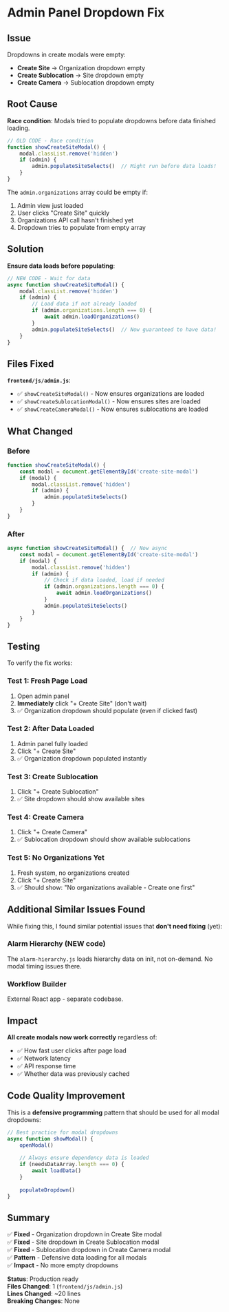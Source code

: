 # Admin Panel Dropdown Fix

## Issue

Dropdowns in create modals were empty:
- **Create Site** → Organization dropdown empty
- **Create Sublocation** → Site dropdown empty  
- **Create Camera** → Sublocation dropdown empty

## Root Cause

**Race condition**: Modals tried to populate dropdowns before data finished loading.

```javascript
// OLD CODE - Race condition
function showCreateSiteModal() {
    modal.classList.remove('hidden')
    if (admin) {
        admin.populateSiteSelects()  // Might run before data loads!
    }
}
```

The `admin.organizations` array could be empty if:
1. Admin view just loaded
2. User clicks "Create Site" quickly
3. Organizations API call hasn't finished yet
4. Dropdown tries to populate from empty array

## Solution

**Ensure data loads before populating**:

```javascript
// NEW CODE - Wait for data
async function showCreateSiteModal() {
    modal.classList.remove('hidden')
    if (admin) {
        // Load data if not already loaded
        if (admin.organizations.length === 0) {
            await admin.loadOrganizations()
        }
        admin.populateSiteSelects()  // Now guaranteed to have data!
    }
}
```

## Files Fixed

**`frontend/js/admin.js`**:
- ✅ `showCreateSiteModal()` - Now ensures organizations are loaded
- ✅ `showCreateSublocationModal()` - Now ensures sites are loaded
- ✅ `showCreateCameraModal()` - Now ensures sublocations are loaded

## What Changed

### Before
```javascript
function showCreateSiteModal() {
    const modal = document.getElementById('create-site-modal')
    if (modal) {
        modal.classList.remove('hidden')
        if (admin) {
            admin.populateSiteSelects()
        }
    }
}
```

### After
```javascript
async function showCreateSiteModal() {  // Now async
    const modal = document.getElementById('create-site-modal')
    if (modal) {
        modal.classList.remove('hidden')
        if (admin) {
            // Check if data loaded, load if needed
            if (admin.organizations.length === 0) {
                await admin.loadOrganizations()
            }
            admin.populateSiteSelects()
        }
    }
}
```

## Testing

To verify the fix works:

### Test 1: Fresh Page Load
1. Open admin panel
2. **Immediately** click "+ Create Site" (don't wait)
3. ✅ Organization dropdown should populate (even if clicked fast)

### Test 2: After Data Loaded
1. Admin panel fully loaded
2. Click "+ Create Site"
3. ✅ Organization dropdown populated instantly

### Test 3: Create Sublocation
1. Click "+ Create Sublocation"
2. ✅ Site dropdown should show available sites

### Test 4: Create Camera
1. Click "+ Create Camera"  
2. ✅ Sublocation dropdown should show available sublocations

### Test 5: No Organizations Yet
1. Fresh system, no organizations created
2. Click "+ Create Site"
3. ✅ Should show: "No organizations available - Create one first"

## Additional Similar Issues Found

While fixing this, I found similar potential issues that **don't need fixing** (yet):

### Alarm Hierarchy (NEW code)
The `alarm-hierarchy.js` loads hierarchy data on init, not on-demand. No modal timing issues there.

### Workflow Builder
External React app - separate codebase.

## Impact

**All create modals now work correctly** regardless of:
- ✅ How fast user clicks after page load
- ✅ Network latency
- ✅ API response time
- ✅ Whether data was previously cached

## Code Quality Improvement

This is a **defensive programming** pattern that should be used for all modal dropdowns:

```javascript
// Best practice for modal dropdowns
async function showModal() {
    openModal()
    
    // Always ensure dependency data is loaded
    if (needsDataArray.length === 0) {
        await loadData()
    }
    
    populateDropdown()
}
```

## Summary

✅ **Fixed** - Organization dropdown in Create Site modal  
✅ **Fixed** - Site dropdown in Create Sublocation modal  
✅ **Fixed** - Sublocation dropdown in Create Camera modal  
✅ **Pattern** - Defensive data loading for all modals  
✅ **Impact** - No more empty dropdowns

**Status**: Production ready  
**Files Changed**: 1 (`frontend/js/admin.js`)  
**Lines Changed**: ~20 lines  
**Breaking Changes**: None

